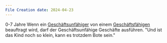 ```yaml
---
File Creation date: 2024-04-23
---
```

0-7 Jahre
Wenn ein [Geschäftsunfähiger](Geschäftsunfähigkeit) von einem [Geschäftsfähigen](Geschäftsfähigkeit) beauftragt wird, darf der Geschäftsunfähige Geschäfte ausführen.
"Und ist das Kind noch so klein, kann es trotzdem Bote sein."